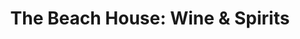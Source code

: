 ---
title: "The Beach House: Wine & Spirits"
url: /earleville/the-beach-house-wine-und-spirits/
shop: Spirituosen
---